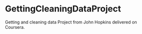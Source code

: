 # GettingCleaningDataProject
Getting and cleaning data Project from John Hopkins delivered on Coursera.
